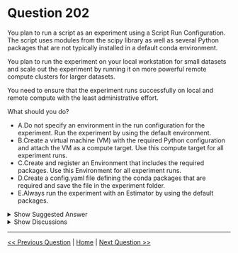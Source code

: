 # Question 202

You plan to run a script as an experiment using a Script Run Configuration. The script uses modules from the scipy library as well as several Python packages that are not typically installed in a default conda environment.

You plan to run the experiment on your local workstation for small datasets and scale out the experiment by running it on more powerful remote compute clusters for larger datasets.

You need to ensure that the experiment runs successfully on local and remote compute with the least administrative effort.

What should you do?

- A.Do not specify an environment in the run configuration for the experiment. Run the experiment by using the default environment.
- B.Create a virtual machine (VM) with the required Python configuration and attach the VM as a compute target. Use this compute target for all experiment runs.
- C.Create and register an Environment that includes the required packages. Use this Environment for all experiment runs.
- D.Create a config.yaml file defining the conda packages that are required and save the file in the experiment folder.
- E.Always run the experiment with an Estimator by using the default packages.

<details>
  <summary>Show Suggested Answer</summary>

<strong>C</strong><br>

</details>

<details>
  <summary>Show Discussions</summary>

<blockquote><p><strong>scipio</strong> <code>(Tue 16 Nov 2021 17:10)</code> - <em>Upvotes: 21</em></p><p>C is correct. You may use a yml file to create the Environment and then register it to be used everywhere. If you put the file in the experiment folder you need to create the env every run, against the &quot;least administrative effort&quot; requirement</p></blockquote>
<blockquote><p><strong>dija123</strong> <code>(Mon 06 Jun 2022 18:00)</code> - <em>Upvotes: 5</em></p><p>C is correct</p></blockquote>
<blockquote><p><strong>f82411e</strong> <code>(Wed 04 Jun 2025 11:21)</code> - <em>Upvotes: 1</em></p><p>C is correct</p></blockquote>
<blockquote><p><strong>evangelist</strong> <code>(Mon 02 Dec 2024 13:12)</code> - <em>Upvotes: 1</em></p><p>C is the correct answer</p></blockquote>
<blockquote><p><strong>PI_Team</strong> <code>(Sun 28 Jan 2024 10:09)</code> - <em>Upvotes: 1</em></p><p>C is correct</p></blockquote>
<blockquote><p><strong>esimsek</strong> <code>(Mon 25 Sep 2023 08:35)</code> - <em>Upvotes: 1</em></p><p>Registering environment is correct.</p></blockquote>
<blockquote><p><strong>esimsek</strong> <code>(Sat 23 Sep 2023 11:49)</code> - <em>Upvotes: 3</em></p><p>In exam 2023-03-23</p></blockquote>
<blockquote><p><strong>phdykd</strong> <code>(Tue 15 Aug 2023 16:49)</code> - <em>Upvotes: 1</em></p><p>Creating a config.yaml file is not recommended in this scenario since the experiment is being run on both local and remote compute. It would require copying the file to every location where the experiment is run, which can be a time-consuming administrative task.

Using an Estimator with the default packages is not recommended in this scenario since the required packages are not typically installed in a default conda environment.</p></blockquote>

<blockquote><p><strong>phdykd</strong> <code>(Tue 15 Aug 2023 16:48)</code> - <em>Upvotes: 2</em></p><p>C. The best solution for this scenario is to create and register an environment that includes the required packages, and use this environment for all experiment runs. This ensures that the experiment runs successfully on both local and remote compute with the least administrative effort.

Specifying an environment in the run configuration is necessary to ensure that the correct packages and dependencies are used. If no environment is specified, the default environment may not include the required packages, leading to errors.

Creating a virtual machine (VM) as a compute target is not necessary in this scenario since the experiment is being run on local and remote compute, not just remote compute. Also, creating and managing a VM can be a time-consuming administrative task.</p></blockquote>

<blockquote><p><strong>michaelmorar</strong> <code>(Fri 30 Jun 2023 12:24)</code> - <em>Upvotes: 2</em></p><p>C cannot be correct if we are creating an Environment using it for every run?</p></blockquote>
<blockquote><p><strong>BilJon</strong> <code>(Tue 28 Sep 2021 16:59)</code> - <em>Upvotes: 3</em></p><p>The case described is for a local Workstation, so the answer is correct.
For real-time inferencing service a .yml file is needed</p></blockquote>
<blockquote><p><strong>NaishinMatiri</strong> <code>(Thu 21 Oct 2021 18:29)</code> - <em>Upvotes: 4</em></p><p>the experiment also specify is should work remotely: &#x27;and scale out the experiment by running it on more powerful remote compute clusters for larger datasets.&#x27;
I think answer should be D since it would work in both cases</p></blockquote>
<blockquote><p><strong>dev2dev</strong> <code>(Fri 17 Sep 2021 06:31)</code> - <em>Upvotes: 4</em></p><p>D is correct answer. It may not possible to have an environment with all necessary packages installed. yaml can ensure this.</p></blockquote>
<blockquote><p><strong>azurecert2021</strong> <code>(Sat 25 Dec 2021 16:43)</code> - <em>Upvotes: 1</em></p><p>Yes D look more correct.</p></blockquote>
<blockquote><p><strong>azure1000</strong> <code>(Fri 04 Feb 2022 15:14)</code> - <em>Upvotes: 4</em></p><p>I think when you create an environment you can give all necessary packages using conda dependencies.</p></blockquote>

</details>

---

[<< Previous Question](question_201.md) | [Home](../index.md) | [Next Question >>](question_203.md)
